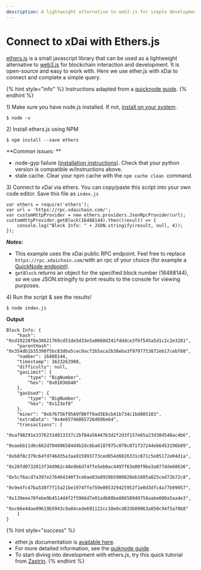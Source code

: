```yaml
---
description: A lightweight alternative to web3.js for simple development
---
```


# Connect to xDai with Ethers.js

[ethers.js](https://github.com/ethers-io/ethers.js/) is a small javascript library that can be used as a lightweight alternative to [web3.js](https://web3js.readthedocs.io/en/v1.3.4/) for blockchain interaction and development. It is open-source and easy to work with. Here we use ether.js with xDai to connect and complete a simple query.&#x20;

{% hint style="info" %}
Instructions adapted from a [quicknode guide](https://www.quicknode.com/guides/web3-sdks/how-to-connect-to-ethereum-network-with-ethers-js).
{% endhint %}

1\) Make sure you have node.js installed. If not, [install on your system](https://nodejs.org/en/).

```
$ node -v
```

2\) Install ethers.js using NPM

```
$ npm install --save ethers
```

_**Common issues: **_

* node-gyp failure ([installation instructions](https://github.com/nodejs/node-gyp#installation)). Check that your python version is compatible w/instructions above.&#x20;
* stale cache. Clear your npm cache with the `npm cache clean `command.

3\) Connect to xDai via ethers. You can copy/paste this script into your own code editor. Save this file as `index.js`

```
var ethers = require('ethers');  
var url = 'https://rpc.xdaichain.com/';
var customHttpProvider = new ethers.providers.JsonRpcProvider(url);
customHttpProvider.getBlock(16488144).then((result) => {
    console.log("Block Info: " + JSON.stringify(result, null, 4));
});
```

_**Notes:**_

* This example uses the xDai public RPC endpoint. Feel free to replace `https://rpc.xdaichain.com/`with an rpc of your choice (for example a [QuickNode endpoint](https://blog.quiknode.io/xdai-network-is-live-on-quiknode/)).
* `getBlock` returns an object for the specified block number (16488144), so we use JSON.stringify to print results to the console for viewing purposes.

4\) Run the script & see the results!

```
$ node index.js
```

**Output**

```
Block Info: {
    "hash": "0xd19228f8e38621769cd51de5d33e5a0660d241fdddce3f6f545a5d1c2c2e3281",
    "parentHash": "0x354db1b35390f5bc83dba5cec0acf2b5aca2b38eba3f9797753872eb17cebf88",
    "number": 16488144,
    "timestamp": 1623262980,
    "difficulty": null,
    "gasLimit": {
        "type": "BigNumber",
        "hex": "0x01036640"
    },
    "gasUsed": {
        "type": "BigNumber",
        "hex": "0x123ef8"
    },
    "miner": "0xb76756f95A9fB6ff9ad3E6cb41b734c1bd805103",
    "extraData": "0x4e65746865726d696e64",
    "transactions": [
        "0xaf98291e33762314013337c2bf84a56447b3d2f2d3f157e65a23d30d548ac4b6",
        "0xaebb11d6c662d704096584d4b2dc6ba6187975c078c071f37244eb6453196b89",
        "0xb8f8c379c64fd746d35a3aa915993773ced054d6026331c071c5e05172e04d1a",
        "0x26fd0732013f34d962c48e9b6d74ffe5eb0ac4497f63e80f9be3a077dde60636",
        "0x5cf6acd7a397e276464340f3cebae03e8939b5980820eb1605a825ced72b72c8",
        "0x9e4fc47ba538f7f15a21be1974ffe759e005329425952f1e0d3dfc4a77b99057",
        "0x139eee70febe9b4514d4f2f5966d7e01adb08be88658949758aabe000a5aa4e3",
        "0xc66e4dae09619b5943c9a84cede691122cc10e0cd833b09063a850c94f5a78b8"
    ]
}
```

{% hint style="success" %}
* ether.js documentation is [available here](https://docs.ethers.io/v5/).
* For more detailed information, see the [quiknode guide](https://www.quicknode.com/guides/web3-sdks/how-to-connect-to-ethereum-network-with-ethers-js).
* To start diving into development with ethers.js, try this quick tutorial from [Zastrin](https://medium.com/zastrin/build-an-ethereum-dapp-using-ethers-js-c561f9c4dd2f).
{% endhint %}
